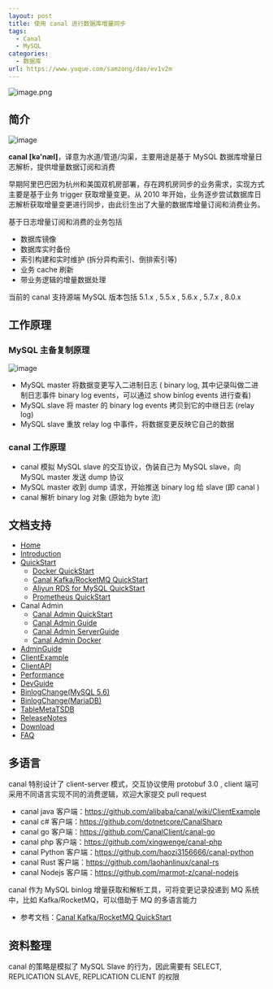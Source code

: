 ```yaml
---
layout: post
title: 使用 canal 进行数据库增量同步
tags:
  - Canal
  - MySQL
categories:
  - 数据库
url: https://www.yuque.com/samzong/dao/ev1v2m
---
```


![image.png](http://ipic-typora-samzong.oss-cn-qingdao.aliyuncs.com//uPic/1662586780206-7328e88e-c0e3-4e2f-ac6d-e072747efc4a.png?x-oss-process=image/resize,w_960,m_lfit)

## 简介

![image](http://ipic-typora-samzong.oss-cn-qingdao.aliyuncs.com//uPic/20191104101735947.png?x-oss-process=image/resize,w_960,m_lfit)

**canal \[kə'næl]**，译意为水道/管道/沟渠，主要用途是基于 MySQL 数据库增量日志解析，提供增量数据订阅和消费

早期阿里巴巴因为杭州和美国双机房部署，存在跨机房同步的业务需求，实现方式主要是基于业务 trigger 获取增量变更。从 2010 年开始，业务逐步尝试数据库日志解析获取增量变更进行同步，由此衍生出了大量的数据库增量订阅和消费业务。

基于日志增量订阅和消费的业务包括

- 数据库镜像
- 数据库实时备份
- 索引构建和实时维护 (拆分异构索引、倒排索引等)
- 业务 cache 刷新
- 带业务逻辑的增量数据处理

当前的 canal 支持源端 MySQL 版本包括 5.1.x , 5.5.x , 5.6.x , 5.7.x , 8.0.x

## 工作原理

### MySQL 主备复制原理

![image](../assets/ev1v2m/468c1a14-e7ad-3290-9d3d-44ac501a7227.jpg)

- MySQL master 将数据变更写入二进制日志 ( binary log, 其中记录叫做二进制日志事件 binary log events，可以通过 show binlog events 进行查看)
- MySQL slave 将 master 的 binary log events 拷贝到它的中继日志 (relay log)
- MySQL slave 重放 relay log 中事件，将数据变更反映它自己的数据

### canal 工作原理

- canal 模拟 MySQL slave 的交互协议，伪装自己为 MySQL slave，向 MySQL master 发送 dump 协议
- MySQL master 收到 dump 请求，开始推送 binary log 给 slave (即 canal )
- canal 解析 binary log 对象 (原始为 byte 流)

## 文档支持

- [Home](https://github.com/alibaba/canal/wiki/Home)
- [Introduction](https://github.com/alibaba/canal/wiki/Introduction)
- [QuickStart](https://github.com/alibaba/canal/wiki/QuickStart)
  - [Docker QuickStart](https://github.com/alibaba/canal/wiki/Docker-QuickStart)
  - [Canal Kafka/RocketMQ QuickStart](https://github.com/alibaba/canal/wiki/Canal-Kafka-RocketMQ-QuickStart%22)
  - [Aliyun RDS for MySQL QuickStart](https://github.com/alibaba/canal/wiki/aliyun-RDS-QuickStart)
  - [Prometheus QuickStart](https://github.com/alibaba/canal/wiki/Prometheus-QuickStart)
- Canal Admin
  - [Canal Admin QuickStart](https://github.com/alibaba/canal/wiki/Canal-Admin-QuickStart)
  - [Canal Admin Guide](https://github.com/alibaba/canal/wiki/Canal-Admin-Guide)
  - [Canal Admin ServerGuide](https://github.com/alibaba/canal/wiki/Canal-Admin-ServerGuide)
  - [Canal Admin Docker](https://github.com/alibaba/canal/wiki/Canal-Admin-Docker)
- [AdminGuide](https://github.com/alibaba/canal/wiki/AdminGuide)
- [ClientExample](https://github.com/alibaba/canal/wiki/ClientExample)
- [ClientAPI](https://github.com/alibaba/canal/wiki/ClientAPI)
- [Performance](https://github.com/alibaba/canal/wiki/Performance)
- [DevGuide](https://github.com/alibaba/canal/wiki/DevGuide)
- [BinlogChange(MySQL 5.6)](https://github.com/alibaba/canal/wiki/BinlogChange%28mysql5.6%29)
- [BinlogChange(MariaDB)](https://github.com/alibaba/canal/wiki/BinlogChange%28MariaDB%29)
- [TableMetaTSDB](https://github.com/alibaba/canal/wiki/TableMetaTSDB)
- [ReleaseNotes](http://alibaba.github.com/canal/release.html)
- [Download](https://github.com/alibaba/canal/releases)
- [FAQ](https://github.com/alibaba/canal/wiki/FAQ)

## 多语言

canal 特别设计了 client-server 模式，交互协议使用 protobuf 3.0 , client 端可采用不同语言实现不同的消费逻辑，欢迎大家提交 pull request

- canal java 客户端：<https://github.com/alibaba/canal/wiki/ClientExample>
- canal c# 客户端：<https://github.com/dotnetcore/CanalSharp>
- canal go 客户端：<https://github.com/CanalClient/canal-go>
- canal php 客户端：<https://github.com/xingwenge/canal-php>
- canal Python 客户端：<https://github.com/haozi3156666/canal-python>
- canal Rust 客户端：<https://github.com/laohanlinux/canal-rs>
- canal Nodejs 客户端：<https://github.com/marmot-z/canal-nodejs>

canal 作为 MySQL binlog 增量获取和解析工具，可将变更记录投递到 MQ 系统中，比如 Kafka/RocketMQ，可以借助于 MQ 的多语言能力

- 参考文档：[Canal Kafka/RocketMQ QuickStart](https://github.com/alibaba/canal/wiki/Canal-Kafka-RocketMQ-QuickStart)

## 资料整理

canal 的策略是模拟了 MySQL Slave 的行为，因此需要有 SELECT, REPLICATION SLAVE, REPLICATION CLIENT 的权限
